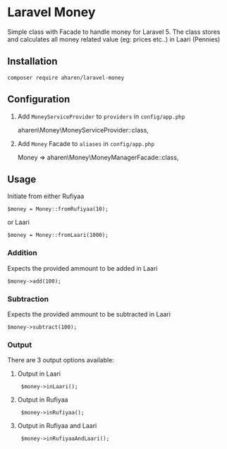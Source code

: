 # Laravel Money

Simple class with Facade to handle money for Laravel 5. The class stores and calculates all money related value (eg: prices etc..) in Laari (Pennies)

## Installation

	composer require aharen/laravel-money

## Configuration

1. Add `MoneyServiceProvider` to `providers` in `config/app.php`

	aharen\Money\MoneyServiceProvider::class,

2. Add `Money` Facade to `aliases` in `config/app.php`

	Money => aharen\Money\MoneyManagerFacade::class,

## Usage

Initiate from either Rufiyaa 

	$money = Money::fromRufiyaa(10);

or Laari

	$money = Money::fromLaari(1000);

### Addition

Expects the provided ammount to be added in Laari

	$money->add(100);

### Subtraction

Expects the provided ammount to be subtracted in Laari

	$money->subtract(100);

### Output

There are 3 output options available:

1. Output in Laari

		$money->inLaari();

2. Output in Rufiyaa

		$money->inRufiyaa();

3. Output in Rufiyaa and Laari

		$money->inRufiyaaAndLaari();
